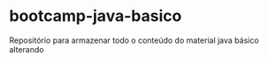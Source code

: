 # bootcamp-java-basico
Repositório para armazenar todo o conteúdo do material java básico
alterando
